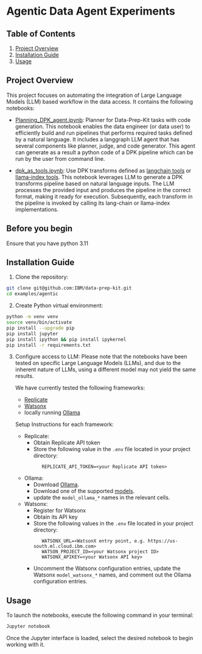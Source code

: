 # Agentic Data Agent Experiments

## Table of Contents
1. [Project Overview](#project-overview)
2. [Installation Guide](#installation-guide)
3. [Usage](#usage)


## Project Overview

This project focuses on automating the integration of Large Language Models (LLM) based workflow in the data access.
It contains the following notebooks:

- [Planning_DPK_agent.ipynb](Planning_DPK_agent.ipynb): Planner for Data-Prep-Kit tasks with code generation. This notebook enables the data engineer (or data user) to efficiently build and run pipelines that performs required tasks defined by a natural language. It includes a langgraph LLM agent that has several components like planner, judge, and code generator. This agent can generate as a result a python code of a DPK pipeline which can be run by the user from command line.

- [dpk_as_tools.ipynb](dpk_as_tools.ipynb): Use DPK transforms defined as [langchain tools](https://python.langchain.com/v0.1/docs/modules/tools/) or  [llama-index tools](https://docs.llamaindex.ai/en/stable/module_guides/deploying/agents/tools/). 
This notebook leverages LLM to generate a DPK transforms pipeline based on natural language inputs. 
The LLM processes the provided input and produces the pipeline in the correct format, making it ready for execution.
Subsequently, each transform in the pipeline is invoked by calling its lang-chain or llama-index implementations.


## Before you begin

Ensure that you have python 3.11

## Installation Guide

1. Clone the repository:
```bash
git clone git@github.com:IBM/data-prep-kit.git
cd examples/agentic
```

2. Create Python virtual environment:
```bash
python -m venv venv
source venv/bin/activate
pip install --upgrade pip
pip install jupyter
pip install ipython && pip install ipykernel
pip install -r requirements.txt
```

3. Configure access to LLM:
   Please note that the notebooks have been tested on specific Large Language Models (LLMs), and due to the inherent nature of LLMs, using a different model may not yield the same results.

   We have currently tested the following frameworks:
   - [Replicate](https://replicate.com/) 
   - [Watsonx](https://www.ibm.com/watsonx)
   - locally running [Ollama](https://ollama.com/)

   Setup Instructions for each framework:

   - Replicate:
      - Obtain Replicate API token
      - Store the following value in the `.env` file located in your project directory:
         ```
            REPLICATE_API_TOKEN=<your Replicate API token>
   - Ollama: 
      - Download [Ollama](https://ollama.com/download).
      - Download one of the supported [models](https://ollama.com/search).
      - update the `model_ollama_*` names in the relevant cells.
   - Watsonx:
      - Register for Watsonx
      - Obtain its API key
      - Store the following values in the `.env` file located in your project directory:
         ```
            WATSONX_URL=<WatsonX entry point, e.g. https://us-south.ml.cloud.ibm.com>
            WATSON_PROJECT_ID=<your Watsonx project ID>
            WATSONX_APIKEY=<your Watsonx API key>
         ```
      - Uncomment the Watsonx configuration entries, update the Watsonx `model_watsonx_*` names, and comment out the Ollama configuration entries.

## Usage

To launch the notebooks, execute the following command in your terminal:
```bash
Jupyter notebook
```

Once the Jupyter interface is loaded, select the desired notebook to begin working with it.

